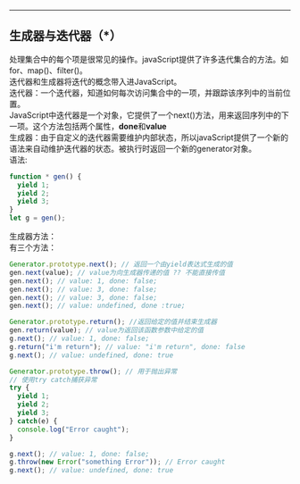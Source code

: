 
---
## 生成器与迭代器（*）
处理集合中的每个项是很常见的操作。javaScript提供了许多迭代集合的方法。如for、map()、filter()。  
迭代器和生成器将迭代的概念带入进JavaScript。  
迭代器：一个迭代器，知道如何每次访问集合中的一项，并跟踪该序列中的当前位置。  
JavaScript中迭代器是一个对象，它提供了一个next()方法，用来返回序列中的下一项。这个方法包括两个属性，**done**和**value**  
生成器：由于自定义的迭代器需要维护内部状态，所以javaScript提供了一个新的语法来自动维护迭代器的状态。被执行时返回一个新的generator对象。  
语法:  
```js
function * gen() {
  yield 1;
  yield 2;
  yield 3;
}
let g = gen();
```
生成器方法：  
有三个方法：
```js
Generator.prototype.next(); // 返回一个由yield表达式生成的值
gen.next(value); // value为向生成器传递的值 ?? 不能直接传值
gen.next(); // value: 1, done: false;
gen.next(); // value: 3, done: false;
gen.next(); // value: 3, done: false;
gen.next(); // value: undefined, done :true;

Generator.prototype.return(); //返回给定的值并结束生成器
gen.return(value); // value为返回该函数参数中给定的值
g.next(); // value: 1, done: false;
g.return("i'm return"); // value: "i'm return", done: false
g.next(); // value: undefined, done: true

Generator.prototype.throw(); // 用于抛出异常
// 使用try catch捕获异常
try {
  yield 1;
  yield 2;
  yield 3;
} catch(e) {
  console.log("Error caught");
}

g.next(); // value: 1, done: false;
g.throw(new Error("something Error")); // Error caught
g.next(); // value: undefined, done: true
```